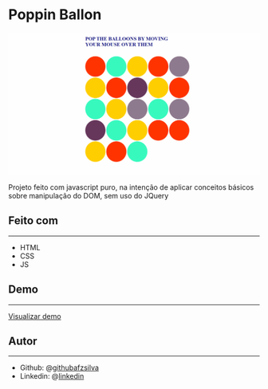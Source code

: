 # Poppin Ballon

![baloons](/images/balloons.gif)



Projeto feito com javascript puro, na intenção de aplicar conceitos básicos sobre manipulação do DOM, sem uso do JQuery

## Feito com

------

- HTML
- CSS
- JS



## Demo

------

[Visualizar demo](https://rawcdn.githack.com/afzsilva/baloon-poppin/ec4d28c3cf8ec5f6ce101fd9ee2a1e285a156114/index.html)



## Autor

------

- Github: @[githubafzsilva](https://github.com/afzsilva/)
- Linkedin: @[linkedin](https://www.linkedin.com/in/afranioz-analista-programador/)

